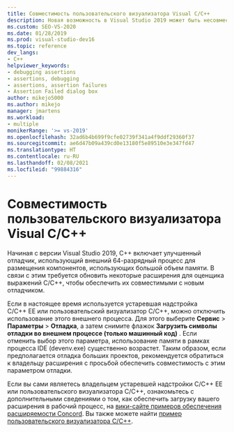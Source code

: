 ```yaml
---
title: Совместимость пользовательского визуализатора Visual C/C++
description: Новая возможность в Visual Studio 2019 может быть несовместима с устаревшими пользовательскими визуализаторами и надстройками вычислителя выражений C/C++. Дополнительные сведения см. в этой статье.
ms.custom: SEO-VS-2020
ms.date: 01/28/2019
ms.prod: visual-studio-dev16
ms.topic: reference
dev_langs:
- C++
helpviewer_keywords:
- debugging assertions
- assertions, debugging
- assertions, assertion failures
- Assertion Failed dialog box
author: mikejo5000
ms.author: mikejo
manager: jmartens
ms.workload:
- multiple
monikerRange: '>= vs-2019'
ms.openlocfilehash: 32ad6b4b699f9cfe02739f341a4f9ddf29360f37
ms.sourcegitcommit: ae6d47b09a439cd0e13180f5e89510e3e347fd47
ms.translationtype: HT
ms.contentlocale: ru-RU
ms.lasthandoff: 02/08/2021
ms.locfileid: "99884316"
---
```

# <a name="visual-cc-custom-visualizer-compatibility"></a>Совместимость пользовательского визуализатора Visual C/C++

Начиная с версии Visual Studio 2019, C++ включает улучшенный отладчик, использующий внешний 64-разрядный процесс для размещения компонентов, использующих большой объем памяти. В связи с этим требуется обновить некоторые расширения для оценщика выражений C/C++, чтобы обеспечить их совместимыми с новым отладчиком.

Если в настоящее время используется устаревшая надстройка C/C++ EE или пользовательский визуализатор C/C++, можно отключить использование этого внешнего процесса. Для этого выберите **Сервис** > **Параметры** > **Отладка**, а затем снимите флажок **Загрузить символы отладки во внешнем процессе (только машинный код)** . Если отменить выбор этого параметра, использование памяти в рамках процесса IDE (devenv.exe) существенно возрастет. Таким образом, если предполагается отладка больших проектов, рекомендуется обратиться к владельцу расширения с просьбой обеспечить совместимость с этим параметром отладки.

Если вы сами являетесь владельцем устаревшей надстройки C/C++ EE или пользовательского визуализатора C/C++, ознакомьтесь с дополнительными сведениями о том, как обеспечить загрузку вашего расширения в рабочий процесс, на [вики-сайте примеров обеспечения расширяемости Concord](https://github.com/Microsoft/ConcordExtensibilitySamples/wiki/Worker-Process-Remoting). Вы также можете найти [пример пользовательского визуализатора C/C++](https://github.com/Microsoft/ConcordExtensibilitySamples/tree/master/CppCustomVisualizer).